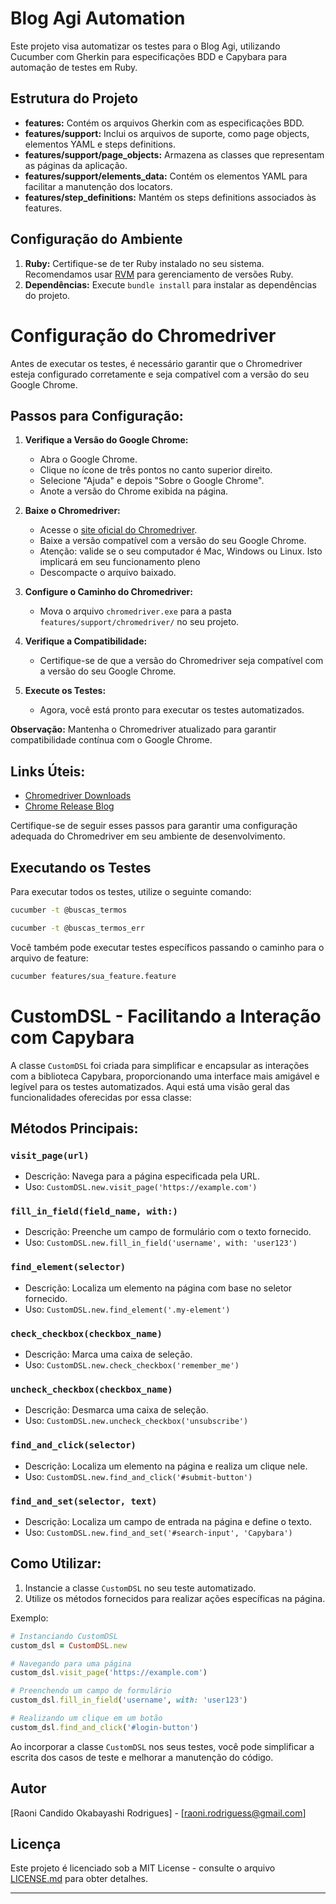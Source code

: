 # Blog Agi Automation

Este projeto visa automatizar os testes para o Blog Agi, utilizando Cucumber com Gherkin para especificações BDD e Capybara para automação de testes em Ruby.

## Estrutura do Projeto

- **features:** Contém os arquivos Gherkin com as especificações BDD.
- **features/support:** Inclui os arquivos de suporte, como page objects, elementos YAML e steps definitions.
- **features/support/page_objects:** Armazena as classes que representam as páginas da aplicação.
- **features/support/elements_data:** Contém os elementos YAML para facilitar a manutenção dos locators.
- **features/step_definitions:** Mantém os steps definitions associados às features.

## Configuração do Ambiente

1. **Ruby:** Certifique-se de ter Ruby instalado no seu sistema. Recomendamos usar [RVM](https://rvm.io/) para gerenciamento de versões Ruby.
2. **Dependências:** Execute `bundle install` para instalar as dependências do projeto.

# Configuração do Chromedriver

Antes de executar os testes, é necessário garantir que o Chromedriver esteja configurado corretamente e seja compatível com a versão do seu Google Chrome.

## Passos para Configuração:

1. **Verifique a Versão do Google Chrome:**
   - Abra o Google Chrome.
   - Clique no ícone de três pontos no canto superior direito.
   - Selecione "Ajuda" e depois "Sobre o Google Chrome".
   - Anote a versão do Chrome exibida na página.

2. **Baixe o Chromedriver:**
   - Acesse o [site oficial do Chromedriver](https://sites.google.com/chromium.org/driver/).
   - Baixe a versão compatível com a versão do seu Google Chrome.
   - Atenção: valide se o seu computador é Mac, Windows ou Linux. Isto implicará em seu funcionamento pleno
   - Descompacte o arquivo baixado.

3. **Configure o Caminho do Chromedriver:**
   - Mova o arquivo `chromedriver.exe` para a pasta `features/support/chromedriver/` no seu projeto.

4. **Verifique a Compatibilidade:**
   - Certifique-se de que a versão do Chromedriver seja compatível com a versão do seu Google Chrome.

5. **Execute os Testes:**
   - Agora, você está pronto para executar os testes automatizados.

**Observação:** Mantenha o Chromedriver atualizado para garantir compatibilidade contínua com o Google Chrome.

## Links Úteis:

- [Chromedriver Downloads](https://sites.google.com/chromium.org/driver/)
- [Chrome Release Blog](https://blog.chromium.org/)

Certifique-se de seguir esses passos para garantir uma configuração adequada do Chromedriver em seu ambiente de desenvolvimento.

## Executando os Testes

Para executar todos os testes, utilize o seguinte comando:

```bash
cucumber -t @buscas_termos
```

```bash
cucumber -t @buscas_termos_err
```

Você também pode executar testes específicos passando o caminho para o arquivo de feature:

```bash
cucumber features/sua_feature.feature
```
# CustomDSL - Facilitando a Interação com Capybara

A classe `CustomDSL` foi criada para simplificar e encapsular as interações com a biblioteca Capybara, proporcionando uma interface mais amigável e legível para os testes automatizados. Aqui está uma visão geral das funcionalidades oferecidas por essa classe:

## Métodos Principais:

### `visit_page(url)`
- Descrição: Navega para a página especificada pela URL.
- Uso: `CustomDSL.new.visit_page('https://example.com')`

### `fill_in_field(field_name, with:)`
- Descrição: Preenche um campo de formulário com o texto fornecido.
- Uso: `CustomDSL.new.fill_in_field('username', with: 'user123')`

### `find_element(selector)`
- Descrição: Localiza um elemento na página com base no seletor fornecido.
- Uso: `CustomDSL.new.find_element('.my-element')`

### `check_checkbox(checkbox_name)`
- Descrição: Marca uma caixa de seleção.
- Uso: `CustomDSL.new.check_checkbox('remember_me')`

### `uncheck_checkbox(checkbox_name)`
- Descrição: Desmarca uma caixa de seleção.
- Uso: `CustomDSL.new.uncheck_checkbox('unsubscribe')`

### `find_and_click(selector)`
- Descrição: Localiza um elemento na página e realiza um clique nele.
- Uso: `CustomDSL.new.find_and_click('#submit-button')`

### `find_and_set(selector, text)`
- Descrição: Localiza um campo de entrada na página e define o texto.
- Uso: `CustomDSL.new.find_and_set('#search-input', 'Capybara')`

## Como Utilizar:

1. Instancie a classe `CustomDSL` no seu teste automatizado.
2. Utilize os métodos fornecidos para realizar ações específicas na página.

Exemplo:

```ruby
# Instanciando CustomDSL
custom_dsl = CustomDSL.new

# Navegando para uma página
custom_dsl.visit_page('https://example.com')

# Preenchendo um campo de formulário
custom_dsl.fill_in_field('username', with: 'user123')

# Realizando um clique em um botão
custom_dsl.find_and_click('#login-button')
```

Ao incorporar a classe `CustomDSL` nos seus testes, você pode simplificar a escrita dos casos de teste e melhorar a manutenção do código.

## Autor

[Raoni Candido Okabayashi Rodrigues] - [raoni.rodriguess@gmail.com]

## Licença

Este projeto é licenciado sob a MIT License - consulte o arquivo [LICENSE.md](LICENSE.md) para obter detalhes.

---
